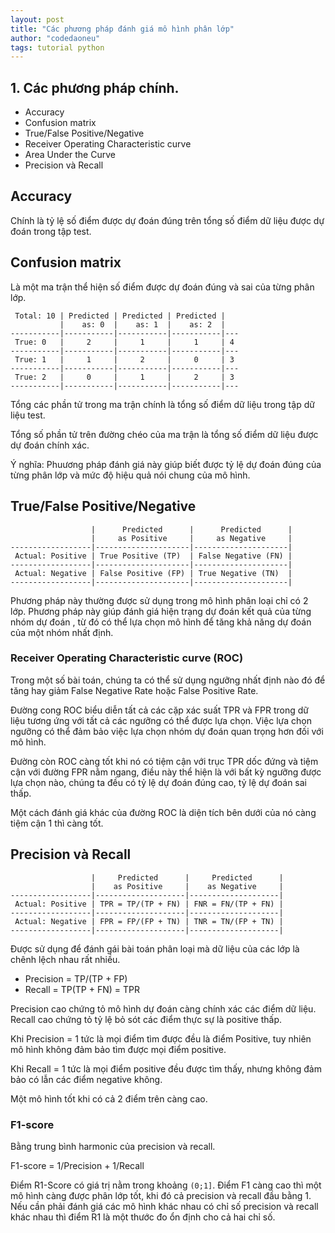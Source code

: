 ```yaml
---
layout: post
title: "Các phương pháp đánh giá mô hình phân lớp"
author: "codedaoneu"
tags: tutorial python
---
```


## 1. Các phương pháp chính.

- Accuracy
- Confusion matrix
- True/False Positive/Negative
- Receiver Operating Characteristic curve
- Area Under the Curve
- Precision và Recall

## Accuracy

Chính là tỷ lệ số điểm được dự đoán đúng trên tổng số điểm dữ liệu được dự đoán trong tập test.

## Confusion matrix

Là một ma trận thể hiện số điểm được dự đoán đúng và sai của từng phân lớp.

```
 Total: 10 | Predicted | Predicted | Predicted |   
           |    as: 0  |    as: 1  |    as: 2  |   
-----------|-----------|-----------|-----------|---
 True: 0   |     2     |     1     |     1     | 4 
-----------|-----------|-----------|-----------|---
 True: 1   |     1     |     2     |     0     | 3 
-----------|-----------|-----------|-----------|---
 True: 2   |     0     |     1     |     2     | 3 
-----------|-----------|-----------|-----------|---
```

Tổng các phần tử trong ma trận chính là tổng số điểm dữ liệu trong tập dữ liệu test.

Tổng số phần tử trên đường chéo của ma trận là tổng số điểm dữ liệu được dự đoán
chính xác.

Ý nghĩa: Phuương pháp đánh giá này giúp biết được tỷ lệ dự đoán đúng
của từng phân lớp và mức độ hiệu quả nói chung của mô hình.

## True/False Positive/Negative

```
                  |      Predicted      |      Predicted      |
                  |     as Positive     |     as Negative     |
------------------|---------------------|---------------------|
 Actual: Positive | True Positive (TP)  | False Negative (FN) |
------------------|---------------------|---------------------|
 Actual: Negative | False Positive (FP) | True Negative (TN)  |
------------------|---------------------|---------------------|
```

Phương pháp này thường được sử dụng trong mô hình phân loại chỉ có 2 lớp.
Phương pháp này giúp đánh giá hiện trạng dự đoán kết quả của từng nhóm dự đoán
, từ đó có thể lựa chọn mô hình để tăng khả năng dự đoán của một nhóm nhất định.

### Receiver Operating Characteristic curve (ROC)

Trong một số bài toán, chúng ta có thể sử dụng ngưỡng nhất định nào đó để
tăng hay giảm False Negative Rate hoặc False Positive Rate.

Đường cong ROC biểu diễn tất cả các cặp xác suất TPR và FPR trong dữ liệu tương
ứng với tất cả các ngưỡng  có thể được lựa chọn. Việc lựa chọn ngưỡng
có thể đảm bảo việc lựa chọn nhóm dự đoán quan trọng hơn đối với mô hình.

Đường còn ROC càng tốt khi nó có tiệm cận với trục TPR dốc đứng và tiệm cận
với đường FPR nằm ngang, điều này thể hiện là với bất kỳ ngưỡng được lựa chọn
nào, chúng ta đều có tỷ lệ dự đoán đúng cao, tỷ lệ dự đoán sai thấp.

Một cách đánh giá khác của đường ROC là diện tích bên dưới của nó càng tiệm cận 1 thì càng tốt.

## Precision và Recall

``` 
                  |     Predicted      |     Predicted      |
                  |    as Positive     |    as Negative     |
------------------|--------------------|--------------------|
 Actual: Positive | TPR = TP/(TP + FN) | FNR = FN/(TP + FN) |
------------------|--------------------|--------------------|
 Actual: Negative | FPR = FP/(FP + TN) | TNR = TN/(FP + TN) |
------------------|--------------------|--------------------|
```

Được sử dụng để đánh gái bài toán phân loại mà dữ liệu của các lớp là chênh
lệch nhau rất nhiều. 

- Precision = TP/(TP + FP)
- Recall = TP(TP + FN) = TPR

Precision cao chứng tỏ mô hình dự đoán càng chính xác các điểm dữ liệu.
Recall cao chứng tỏ tỷ lệ bỏ sót các điểm thực sự là positive thấp.

Khi Precision = 1 tức là mọi điểm tìm được đều là điểm Positive, tuy nhiên
mô hình không đảm bảo tìm được mọi điểm positive.

Khi Recall = 1 tức là mọi điểm positive đều được tìm thấy, nhưng không đảm
bảo có lẫn các điểm negative không.

Một mô hình tốt khi có cả 2 điểm trên càng cao.

### F1-score

Bằng trung bình harmonic của precision và recall.

F1-score = 1/Precision + 1/Recall

Điểm R1-Score có giá trị nằm trong khoảng `(0;1]`. Điểm F1 càng cao thì một mô hình càng được phân lớp tốt, khi đó cả precision và recall đầu bằng 1. Nếu cần phải đánh giá các mô hình khác nhau có chỉ số precision và recall khác nhau thì điểm R1 là một thước đo ổn định cho cả hai chỉ số.


